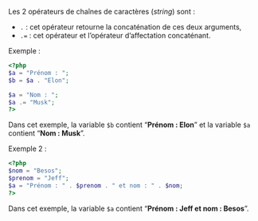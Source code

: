 Les 2 opérateurs de chaînes de caractères (*string*) sont :

- ```.``` : cet opérateur retourne la concaténation de ces deux arguments,
- ```.=``` : cet opérateur et l’opérateur d’affectation concaténant.

Exemple :

``` php
<?php
$a = "Prénom : ";
$b = $a . "Elon"; 

$a = "Nom : ";
$a .= "Musk"; 
?>
```

Dans cet exemple, la variable ```$b``` contient “**Prénom : Elon**” et la variable ```$a``` contient “**Nom : Musk**”.

Exemple 2 :

``` php
<?php
$nom = "Besos";
$prenom = "Jeff";
$a = "Prénom : " . $prenom . " et nom : " . $nom;
?>
```

Dans cet exemple, la variable ```$a``` contient “**Prénom : Jeff et nom : Besos**”.

